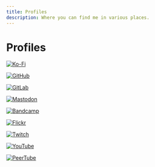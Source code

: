 ```yaml
---
title: Profiles
description: Where you can find me in various places.
---
```


# Profiles

[![Ko-Fi](https://img.shields.io/badge/Ko--Fi-ApolloFops-%23ff5a5f?style=flat-square&logo=Ko-Fi)](https://ko-fi.com/ApolloFops)

[![GitHub](https://img.shields.io/badge/GitHub-CoffeeCoder1-lightgrey?style=flat-square&logo=github)](https://github.com/CoffeeCoder1)

[![GitLab](https://img.shields.io/badge/GitLab-CoffeeCoder1-orange?style=flat-square&logo=gitlab)](https://gitlab.com/CoffeeCoder1)

[![Mastodon](https://img.shields.io/badge/Mastodon-%40Apollo%40furry.engineer-%236364ff?style=flat-square&logo=mastodon)](https://furry.engineer/@Apollo)

[![Bandcamp](https://img.shields.io/badge/Bandcamp-apollo--fops-blue?style=flat-square&logo=bandcamp)](https://apollo-fops.bandcamp.com)

[![Flickr](https://img.shields.io/badge/Flickr-ApolloFops-blue?style=flat-square&logo=flickr)](https://flickr.com/people/199323162@N04)

[![Twitch](https://img.shields.io/badge/Twitch-ApolloFops-purple?style=flat-square&logo=twitch)](https://twitch.tv/ApolloFops)

[![YouTube](https://img.shields.io/badge/YouTube-%40ApolloFops-f00000?style=flat-square&logo=youtube)](https://youtube.com/@ApolloFops)

[![PeerTube](https://img.shields.io/badge/PeerTube-apollo%40makertube.net-orange?style=flat-square&logo=peertube)](https://makertube.net/a/apollo)
